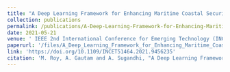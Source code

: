```yaml
---
title: "A Deep Learning Framework for Enhancing Maritime Coastal Security"
collection: publications
permalink: /publications/A-Deep-Learning-Framework-for-Enhancing-Maritime-Coastal-Security
date: 2021-05-21
venue: ' IEEE 2nd International Conference for Emerging Technology (INCET), 2021'
paperurl: '/files/A_Deep_Learning_Framework_for_Enhancing_Maritime_Coastal_Securit.pdf'
link: 'https://doi.org/10.1109/INCET51464.2021.9456235'
citation: 'M. Roy, A. Gautam and A. Sugandhi, "A Deep Learning Framework for Enhancing Maritime Coastal Security," 2021 2nd International Conference for Emerging Technology (INCET), 2021, pp. 1-6, doi: 10.1109/INCET51464.2021.9456235.'
---
```

